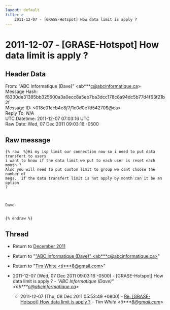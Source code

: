```yaml
---
layout: default
title: >
    2011-12-07 - [GRASE-Hotspot] How data limit is apply ?
---
```


# 2011-12-07 - [GRASE-Hotspot] How data limit is apply ?

## Header Data

From: "ABC Informatique (Dave)" \<ab***c@abcinformatique.ca\><br>
Message Hash: f8330de31385bb325600a3a0ecc8a5eb7ba3dcc178c8a94dc5b77d4f63f21b2f<br>
Message ID: \<018e01ccb4e8$f7f1c0d0$e7d54270$@ca\><br>
Reply To: _N/A_<br>
UTC Datetime: 2011-12-07 07:03:16 UTC<br>
Raw Date: Wed, 07 Dec 2011 09:03:16 -0500<br>

## Raw message

```
{% raw  %}Hi my isp limit our connection now so i need to put data transfert to users
i want to know if the data limit we put to each user is reset each month ?
Also you will need to put custom limit to group we cant choose the number of
megs.  If the data transfert limit is not apply by month can it be an option
?

 

Dave


{% endraw %}
```

## Thread

+ Return to [December 2011](/archive/2011/12)

+ Return to "["ABC Informatique (Dave)" <ab***c<span>@</span>abcinformatique.ca>](/authors/ab___c_at_abcinformatique_ca)"
+ Return to "[Tim White <ti***8<span>@</span>gmail.com>](/authors/ti___8_at_gmail_com)"

+ 2011-12-07 (Wed, 07 Dec 2011 09:03:16 -0500) - [GRASE-Hotspot] How data limit is apply ? - _"ABC Informatique (Dave)" \<ab***c@abcinformatique.ca\>_
  + 2011-12-07 (Thu, 08 Dec 2011 05:53:49 +0800) - [Re: [GRASE-Hotspot] How data limit is apply ?](/archive/2011/12/241b5b682d1cb25555142fc142bda2043c6a1cd17abdb024d7d5df615d837155) - _Tim White \<ti***8@gmail.com\>_

